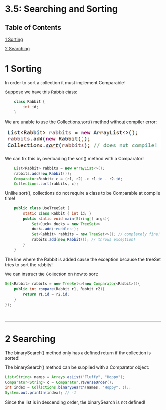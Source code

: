 # 3.5: Searching and Sorting

## Table of Contents

[1 Sorting](#sorting)

[2 Searching](#searching)


# 1 Sorting

In order to sort a collection it must implement Comparable!

Suppose we have this Rabbit class:

```java
    class Rabbit {
        int id;
    }
```

We are unable to use the Collections.sort() method without compiler error:

![](screenshots/2023-01-07-14-52-32.png)

We can fix this by overloading the sort() method with a Comparator!

```java
    List<Rabbit> rabbits = new ArrayList<>();
    rabbits.add(new Rabbit());
    Comparator<Rabbit> c = (r1, r2) -> r1.id - r2.id;
    Collections.sort(rabbits, c);
```

Unlike sort(), collections do not require a class to be Comparable at compile time!

```java
    public class UseTreeSet {
        static class Rabbit { int id; }
        public static void main(String[] args){
            Set<Duck> ducks = new TreeSet<>
            ducks.add("Puddles");
            Set<Rabbit> rabbits = new TreeSet<>(); // completely fine!
            rabbits.add(new Rabbit()); // throws exception!
        }
    }
```

The line where the Rabbit is added cause the exception because the treeSet tries to sort the rabbits!

We can instruct the Collection on how to sort:

```java
Set<Rabbit> rabbits = new TreeSet<>(new Comparator<Rabbit>(){
    public int compare(Rabbit r1, Rabbit r2){
        return r1.id = r2.id;
    }
});
```

<br><hr>


# 2 Searching

The binarySearch() method only has a defined return if the collection is sorted!

The binarySearch() method can be supplied with a Comparator object:

```java
List<String> names = Arrays.asList("Fluffy", "Hoppy");
Comparator<String> c = Comparator.reverseOrder();
int index = Collections.binarySearch(names, "Hoppy", c);;
System.out.println(index); // -1
```

Since the list is in descending order, the binarySearch is not defined!

